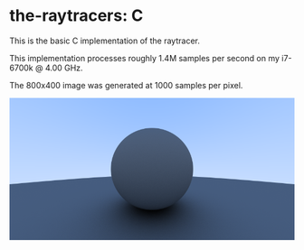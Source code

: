 # the-raytracers: C
This is the basic C implementation of the raytracer.

This implementation processes roughly 1.4M samples per second on my i7-6700k @ 4.00 GHz.

The 800x400 image was generated at 1000 samples per pixel.

![Preview image for the current state of this implementation](image.png)
